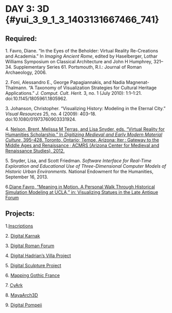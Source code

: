 **DAY 3: 3D** {#yui_3_9_1_3_1403131667466_741}
=============

Required:
---------

1\. Favro, Diane. “In the Eyes of the Beholder: Virtual Reality
Re-Creations and Academia.” In *Imaging Ancient Rome*, edited by
Haselberger, Lothar Williams Symposium on Classical Architecture and
John H Humphrey, 321–34. Supplementary Series 61. Portsmouth, R.I.:
Journal of Roman Archaeology, 2006.

2\. Foni, Alessandro E., George Papagiannakis, and Nadia
Magnenat-Thalmann. “A Taxonomy of Visualization Strategies for Cultural
Heritage Applications.” *J. Comput. Cult. Herit.* 3, no. 1 (July 2010):
1:1–1:21. doi:10.1145/1805961.1805962.

3\. Johanson, Christopher. “Visualizing History: Modeling in the Eternal
City.” *Visual Resources* 25, no. 4 (2009): 403–18.
doi:10.1080/01973760903331924.

4\. [Nelson, Brent, Melissa M Terras, and Lisa Snyder, eds. “Virtual
Reality for Humanities Scholarship.” In *Digitizing Medieval and Early
Modern Material Culture*, 395–428. Toronto, Ontario; Tempe, Arizona:
Iter : Gateway to the Middle Ages and Renaissance ; ACMRS (Arizona
Center for Medieval and Renaissance Studies),
2012.](http://books.scholarsportal.info/viewdoc.html?id=/ebooks/ebooks2/iter/2012-09-20/1/9780866984997-v3)

5\. Snyder, Lisa, and Scott Friedman. *Software Interface for Real-Time
Exploration and Educational Use of Three-Dimensional Computer Models of
Historic Urban Environments*. National Endowment for the Humanities,
September 16, 2013.

6.[Diane Favro, “Meaning in Motion. A Personal Walk Through Historical
Simulation Modeling at UCLA,” in: Visualizing Statues in the Late
Antique
Forum](http://inscriptions.etc.ucla.edu/index.php/statues-and-memory/methodological-essays/)

Projects:
---------

1.[Inscriptions](http://inscriptions.etc.ucla.edu/)

2\. [Digital Karnak](http://dlib.etc.ucla.edu/projects/Karnak/)

3\. [Digital Roman Forum](http://dlib.etc.ucla.edu/projects/Forum/)

4\. [Digital Hadrian’s Villa
Project](http://vwhl.clas.virginia.edu/villa/)

5\. [Digital Sculpture Project](http://www.digitalsculpture.org/)

6\. [Mapping Gothic France](http://mappinggothic.org/)

7\. [CyArk](http://archive.cyark.org/)

8\. [MayaArch3D](http://mayaarch3d.unm.edu/index.php)

9\. [Digital
Pompeii](http://pompeii.uark.edu/DigitalPompeii_Content/index.html)
